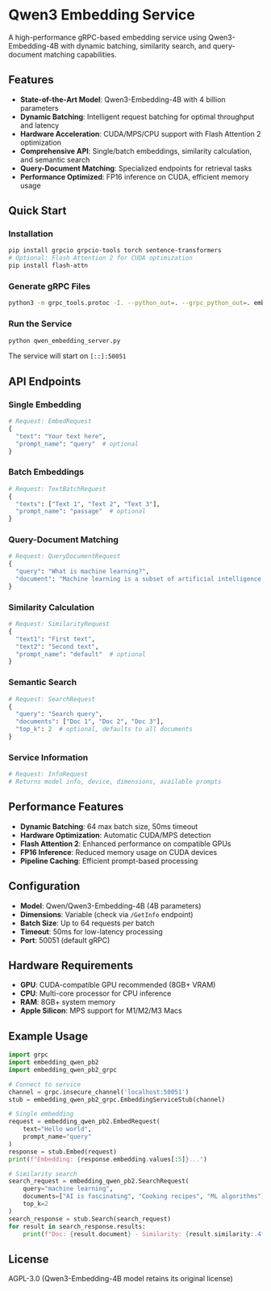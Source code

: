 # Qwen3 Embedding Service

A high-performance gRPC-based embedding service using Qwen3-Embedding-4B with dynamic batching, similarity search, and query-document matching capabilities.

## Features

- **State-of-the-Art Model**: Qwen3-Embedding-4B with 4 billion parameters
- **Dynamic Batching**: Intelligent request batching for optimal throughput and latency
- **Hardware Acceleration**: CUDA/MPS/CPU support with Flash Attention 2 optimization
- **Comprehensive API**: Single/batch embeddings, similarity calculation, and semantic search
- **Query-Document Matching**: Specialized endpoints for retrieval tasks
- **Performance Optimized**: FP16 inference on CUDA, efficient memory usage

## Quick Start

### Installation

```bash
pip install grpcio grpcio-tools torch sentence-transformers
# Optional: Flash Attention 2 for CUDA optimization
pip install flash-attn
```

### Generate gRPC Files

```bash
python3 -m grpc_tools.protoc -I. --python_out=. --grpc_python_out=. embedding_qwen.proto
```

### Run the Service

```bash
python qwen_embedding_server.py
```

The service will start on `[::]:50051`

## API Endpoints

### Single Embedding
```python
# Request: EmbedRequest
{
  "text": "Your text here",
  "prompt_name": "query"  # optional
}
```

### Batch Embeddings
```python
# Request: TextBatchRequest  
{
  "texts": ["Text 1", "Text 2", "Text 3"],
  "prompt_name": "passage"  # optional
}
```

### Query-Document Matching
```python
# Request: QueryDocumentRequest
{
  "query": "What is machine learning?",
  "document": "Machine learning is a subset of artificial intelligence..."
}
```

### Similarity Calculation
```python
# Request: SimilarityRequest
{
  "text1": "First text",
  "text2": "Second text",
  "prompt_name": "default"  # optional
}
```

### Semantic Search
```python
# Request: SearchRequest
{
  "query": "Search query",
  "documents": ["Doc 1", "Doc 2", "Doc 3"],
  "top_k": 2  # optional, defaults to all documents
}
```

### Service Information
```python
# Request: InfoRequest
# Returns model info, device, dimensions, available prompts
```

## Performance Features

- **Dynamic Batching**: 64 max batch size, 50ms timeout
- **Hardware Optimization**: Automatic CUDA/MPS detection
- **Flash Attention 2**: Enhanced performance on compatible GPUs
- **FP16 Inference**: Reduced memory usage on CUDA devices
- **Pipeline Caching**: Efficient prompt-based processing

## Configuration

- **Model**: Qwen/Qwen3-Embedding-4B (4B parameters)
- **Dimensions**: Variable (check via `/GetInfo` endpoint)
- **Batch Size**: Up to 64 requests per batch
- **Timeout**: 50ms for low-latency processing
- **Port**: 50051 (default gRPC)

## Hardware Requirements

- **GPU**: CUDA-compatible GPU recommended (8GB+ VRAM)
- **CPU**: Multi-core processor for CPU inference
- **RAM**: 8GB+ system memory
- **Apple Silicon**: MPS support for M1/M2/M3 Macs

## Example Usage

```python
import grpc
import embedding_qwen_pb2
import embedding_qwen_pb2_grpc

# Connect to service
channel = grpc.insecure_channel('localhost:50051')
stub = embedding_qwen_pb2_grpc.EmbeddingServiceStub(channel)

# Single embedding
request = embedding_qwen_pb2.EmbedRequest(
    text="Hello world",
    prompt_name="query"
)
response = stub.Embed(request)
print(f"Embedding: {response.embedding.values[:5]}...")

# Similarity search
search_request = embedding_qwen_pb2.SearchRequest(
    query="machine learning",
    documents=["AI is fascinating", "Cooking recipes", "ML algorithms"],
    top_k=2
)
search_response = stub.Search(search_request)
for result in search_response.results:
    print(f"Doc: {result.document} - Similarity: {result.similarity:.4f}")
```

## License

AGPL-3.0 (Qwen3-Embedding-4B model retains its original license)
